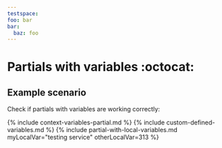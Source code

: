 ```yaml
---
testspace:
foo: bar
bar:
  baz: foo
---
```

# Partials with variables :octocat:

## Example scenario

Check if partials with variables are working correctly: 

{% include context-variables-partial.md %}
{% include custom-defined-variables.md %}
{% include partial-with-local-variables.md myLocalVar="testing service" otherLocalVar=313 %}
